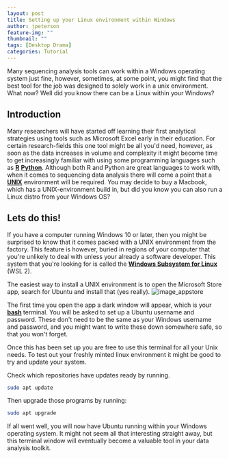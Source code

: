 ```yaml
---
layout: post
title: Setting up your Linux environment within Windows
author: jpeterson
feature-img: ""
thumbnail: ""
tags: [Desktop Drama]
categories: Tutorial
---
```


Many sequencing analysis tools can work within a Windows operating system just fine, however, sometimes, at some point, you might find that the best tool for the job was designed to solely work in a unix environment. What now? Well did you know there can be a Linux within your Windows?

## Introduction

Many researchers will have started off learning their first analytical strategies using tools such as Microsoft Excel early in their education. For certain research-fields this one tool might be all you'd need, however, as soon as the data increases in volume and complexity it might become time to get increasingly familiar with using some programming languages such as [**R**](https://cran.rstudio.com/) [**Python**](https://www.python.org/). Although both R and Python are great languages to work with, when it comes to sequencing data analysis there will come a point that a [**UNIX**](https://en.wikipedia.org/wiki/Unix) environment will be required. You may decide to buy a Macbook, which has a UNIX-environment build in, but did you know you can also run a Linux distro from your Windows OS?

## Lets do this!

If you have a computer running Windows 10 or later, then you might be surprised to know that it comes packed with a UNIX environment from the factory. This feature is however, buried in regions of your computer that you're unlikely to deal with unless your already a software developer. This system that you're looking for is called the [**Windows Subsystem for Linux**](https://en.wikipedia.org/wiki/Windows_Subsystem_for_Linux) (WSL 2).

The easiest way to install a UNIX environment is to open the Microsoft Store app, search for Ubuntu and install that (yes really). ![image_appstore](%22%22)

The first time you open the app a dark window will appear, which is your [**bash**](https://en.wikipedia.org/wiki/Bash_(Unix_shell)) terminal. You will be asked to set up a Ubuntu username and password. These don't need to be the same as your Windows username and password, and you might want to write these down somewhere safe, so that you won't forget.

Once this has been set up you are free to use this terminal for all your Unix needs. To test out your freshly minted linux environment it might be good to try and update your system.

Check which repositories have updates ready by running.

``` bash
sudo apt update
```

Then upgrade those programs by running:

``` bash
sudo apt upgrade
```

If all went well, you will now have Ubuntu running within your Windows operating system. It might not seem all that interesting straight away, but this terminal window will eventually become a valuable tool in your data analysis toolkit.
